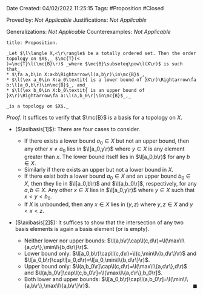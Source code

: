 <br />
<br />

Date Created: 04/02/2022 11:25:15
Tags: #Proposition #Closed 

Proved by: _Not Applicable_
Justifications: _Not Applicable_

Generalizations: _Not Applicable_
Counterexamples: _Not Applicable_

``` ad-Proposition
title: Proposition.

_Let $\l\langle X,<\r\rangle$ be a totally ordered set. Then the order topology on $X$,_ $\mc{T}(<)=\mc{T}\l(\mc{B}\r)$ _where $\mc{B}\subseteq\pow\l(X\r)$ is such that_
* $\fa a,b\in X:a<b\Rightarrow\l(a,b\r)\in\mc{B}$_,_
* $\l(\ex a_0\in X:a_0\textit{ is a lower bound of }X\r)\Rightarrow\fa b:\l[a_0,b\r)\in\mc{B}$_, and_
* $\l(\ex b_0\in X:b_0\textit{ is an upper bound of }X\r)\Rightarrow\fa a:\l(a,b_0\r]\in\mc{B}$_,_

_is a topology on $X$._

```

_Proof_. It suffices to verify that $\mc{B}$ is a basis for a topology on $X$.
* ($\axibasis[1]$): There are four cases to consider.
    * If there exists a lower bound $a_0\in X$ but not an upper bound, then any other $x\neq a_0$ lies in $\l[a_0,y\r)$ where $y\in X$ is any element greater than $x$. The lower bound itself lies in $\l[a_0,b\r)$ for any $b\in X$.
    * Similarly if there exists an upper but not a lower bound in $X$.
    * If there exist both a lower bound $a_0\in X$ and an upper bound $b_0\in X$, then they lie in $\l[a_0,b\r)$ and $\l(a,b_0\r]$, respectively, for any $a,b\in X$. Any other $x\in X$ lies in $\l[a_0,y\r)$ where $y\in X$ such that $x<y<b_0$.
    * If $X$ is unbounded, then any $x\in X$ lies in $(y,z)$ where $y,z\in X$ and $y<x<z$.

* ($\axibasis[2]$): It suffices to show that the intersection of any two basis elements is again a basis element (or is empty).
    * Neither lower nor upper bounds: $\l(a,b\r)\cap\l(c,d\r)=\l(\max\l\{a,c\r\},\min\l\{b,d\r\}\r)$.
    * Lower bound only: $\l[a_0,b\r)\cap\l(c,d\r)=\l(c,\min\l\{b,d\r\}\r)$ and $\l[a_0,b\r)\cap\l[a_0,d\r)=\l[a_0,\min\l\{b,d\r\}\r)$.
    * Upper bound only: $\l(a,b_0\r]\cap\l(c,d\r)=\l(\max\l\{a,c\r\},d\r)$ and $\l(a,b_0\r]\cap\l(c,b_0\r]=\l(\max\l\{a,c\r\},b_0\r]$.
    * Both lower and upper bounds: $\l[a_0,b\r)\cap\l(a,b_0\r]=\l(\min\l\{a,b\r\},\max\l\{a,b\r\}\r)$.<span style="float:right;">$\blacksquare$</span>
